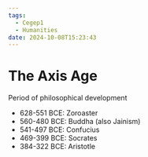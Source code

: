 ```yaml
---
tags:
  - Cegep1
  - Humanities
date: 2024-10-08T15:23:43
---
```


# The Axis Age

Period of philosophical development

- 628-551 BCE: Zoroaster
- 560-480 BCE: Buddha (also Jainism)
- 541-497 BCE: Confucius
- 469-399 BCE: Socrates
- 384-322 BCE: Aristotle
